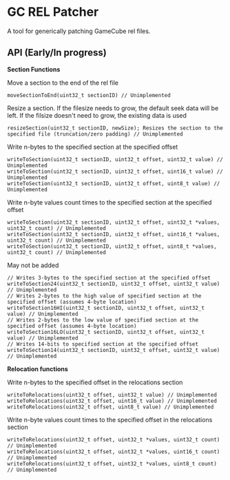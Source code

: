 # GC REL Patcher
A tool for generically patching GameCube rel files.

## API (Early/In progress)

**Section Functions**

Move a section to the end of the rel file

    moveSectionToEnd(uint32_t sectionID) // Unimplemented

Resize a section. If the filesize needs to grow, the default seek data will be left. If the filsize doesn't need to grow, the existing data is used

    resizeSection(uint32_t sectionID, newSize); Resizes the section to the specified file (truncation/zero padding) // Unimplemented
    
Write n-bytes to the specified section at the specified offset
    
    writeToSection(uint32_t sectionID, uint32_t offset, uint32_t value) // Unimplemented
    writeToSection(uint32_t sectionID, uint32_t offset, uint16_t value) // Unimplemented
    writeToSection(uint32_t sectionID, uint32_t offset, uint8_t value) // Unimplemented

Write n-byte values count times to the specified section at the specified offset
    
    writeToSection(uint32_t sectionID, uint32_t offset, uint32_t *values, uint32_t count) // Unimplemented
    writeToSection(uint32_t sectionID, uint32_t offset, uint16_t *values, uint32_t count) // Unimplemented
    writeToSection(uint32_t sectionID, uint32_t offset, uint8_t *values, uint32_t count) // Unimplemented

May not be added

    // Writes 3-bytes to the specified section at the specified offset
    writeToSection24(uint32_t sectionID, uint32_t offset, uint32_t value) // Unimplemented
    // Writes 2-bytes to the high value of specified section at the specified offset (assumes 4-byte location)
    writeToSection16HI(uint32_t sectionID, uint32_t offset, uint32_t value) // Unimplemented
    // Writes 2-bytes to the low value of specified section at the specified offset (assumes 4-byte location)
    writeToSection16LO(uint32_t sectionID, uint32_t offset, uint32_t value) // Unimplemented
    // Writes 14-bits to specified section at the specified offset
    writeToSection14(uint32_t sectionID, uint32_t offset, uint32_t value) // Unimplemented


**Relocation functions**

Write n-bytes to the specified offset in the relocations section

    writeToRelocations(uint32_t offset, uint32_t value) // Unimplemented
    writeToRelocations(uint32_t offset, uint16_t value) // Unimplemented
    writeToRelocations(uint32_t offset, uint8_t value) // Unimplemented

Write n-byte values count times to the specified offset in the relocations section

    writeToRelocations(uint32_t offset, uint32_t *values, uint32_t count) // Unimplemented
    writeToRelocations(uint32_t offset, uint32_t *values, uint16_t count) // Unimplemented
    writeToRelocations(uint32_t offset, uint32_t *values, uint8_t count) // Unimplemented